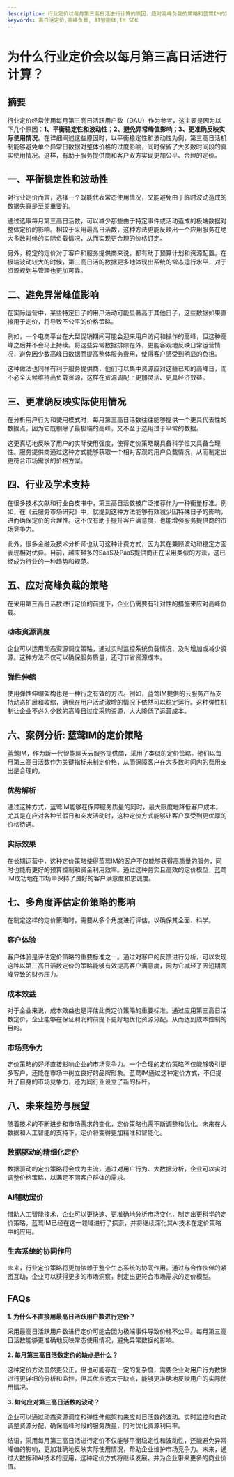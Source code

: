 ```yaml
---
description: 行业定价以每月第三高日活进行计算的原因，应对高峰负载的策略和蓝莺IM的定价策略案例。
keywords: 高日活定价,高峰负载, AI智能体,IM SDK
---
```

# 为什么行业定价会以每月第三高日活进行计算？

## 摘要

行业定价经常使用每月第三高日活跃用户数（DAU）作为参考，这主要是因为以下几个原因：**1、平衡稳定性和波动性；2、避免异常峰值影响；3、更准确反映实际使用情况**。在详细阐述这些原因时，以平衡稳定性和波动性为例，第三高日活机制能够避免单个异常日数据对整体价格的过度影响，同时保留了大多数时间段的真实使用情况。这样，有助于服务提供商和客户双方实现更加公平、合理的定价。

## 一、平衡稳定性和波动性

对行业定价而言，选择一个既能代表常态使用情况，又能避免由于临时波动造成的数据失真是至关重要的。

通过选取每月第三高日活数，可以减少那些由于特定事件或活动造成的极端数据对整体定价的影响。相较于采用最高日活数，这种方法更能反映出一个应用服务在绝大多数时候的实际负载情况，从而实现更合理的价格订定。

另外，稳定的定价对于客户和服务提供商来说，都有助于预算计划和资源配置。在极端波动较大的时候，第三高日活的数据更多地体现出系统的常态运行水平，对于资源规划与管理也更加可靠。

## 二、避免异常峰值影响

在实际运营中，某些特定日子的用户活动可能显著高于其他日子，这些数据如果直接用于定价，将导致不公平的价格策略。

例如，一个电商平台在大型促销期间可能会迎来用户访问和操作的高峰，但这种高峰之后并不会马上持续。将这些异常数据排除在外，更能客观地反映日常运营情况，避免因少数高峰日数据而提高整体服务费用，使得客户感受到明显的负担。

这种做法也同样有利于服务提供商，他们可以集中资源应对这些已知的高峰日，而不必全天候维持高负载资源，这样在资源调配上更加灵活、更具经济效益。

## 三、更准确反映实际使用情况

在分析用户行为和使用模式时，每月第三高日活数往往能够提供一个更具代表性的数据点，因为它既剔除了最极端的高峰，又不至于选用过于平常的数据。

这更真切地反映了用户的实际使用强度，使得定价策略既具备科学性又具备合理性。服务提供商通过这种方式能够获取一个相对客观的用户负载情况，从而制定出更符合市场需求的价格方案。

## 四、行业及学术支持

在很多技术文献和行业白皮书中，第三高日活数被广泛推荐作为一种衡量标准。例如，在《云服务市场研究》中，就提到这种方法能够有效减少因特殊日子的影响，进而确保定价的合理性。这不仅有助于提升客户满意度，也能增强服务提供商的市场竞争力。

此外，很多金融及技术分析师也认可这种计费方式，因为其在兼顾波动和稳定方面表现相对优异。目前，越来越多的SaaS及PaaS提供商正在采用类似的方法，这已经成为行业的一种趋势和规范。

## 五、应对高峰负载的策略

在采用第三高日活数进行定价的前提下，企业仍需要有针对性的措施来应对高峰负载。

### 动态资源调度

企业可以运用动态资源调度策略，通过实时监控系统负载情况，及时增加或减少资源。这种方法不仅可以确保服务质量，还可节省资源成本。

### 弹性伸缩

使用弹性伸缩架构也是一种行之有效的方法。例如，蓝莺IM提供的云服务产品支持动态扩展和收缩，确保在用户活动激增的情况下依然可以稳定运行。这种弹性机制让企业不必为少数的高峰日过度采购资源，大大降低了运营成本。

## 六、案例分析: 蓝莺IM的定价策略

蓝莺IM，作为新一代智能聊天云服务提供商，采用了类似的定价策略。他们以每月第三高日活数作为关键指标来制定价格，从而保障客户在大多数时间内的费用支出是合理的。

### 优势解析

通过这种方式，蓝莺IM能够在保障服务质量的同时，最大限度地降低客户成本。尤其是在应对各种节假日和突发活动时，这种定价方式能够让客户享受到更优厚的价格待遇。

### 实际效果

在长期运营中，这种定价策略使得蓝莺IM的客户不仅能够获得高质量的服务，同时也能有更好的预算控制和资金利用效率。通过这种务实且高效的定价模型，蓝莺IM成功地在市场中保持了良好的客户满意度和忠诚度。

## 七、多角度评估定价策略的影响

在制定这样的定价策略时，需要从多个角度进行评估，以确保其全面、科学。

### 客户体验

客户体验是评估定价策略的重要标准之一。通过对客户的反馈进行分析，可以发现这种以第三高日活数定价的策略能够有效提高客户满意度，因为它减轻了因短期高峰导致的财务压力。

### 成本效益

对于企业来说，成本效益也是评估此类定价策略的重要标准。通过应用第三高日活数定价，企业能够在保证利润的前提下更好地优化资源分配，从而达到成本控制的目的。

### 市场竞争力

定价策略的好坏直接影响企业的市场竞争力。一个合理的定价策略不仅能够吸引更多客户，还能在市场中树立良好的品牌形象。蓝莺IM通过这种定价方式，不但提升了自身的市场竞争力，还为同行业设立了新的标杆。

## 八、未来趋势与展望

随着技术的不断进步和市场需求的变化，定价策略也需不断调整和优化。未来在大数据和人工智能的支持下，定价将变得更加精准和智能化。

### 数据驱动的精细化定价

数据驱动的定价策略将会成为主流，通过对用户行为、大数据分析，企业可以实时调整价格策略，以满足不同客户群体的需求。

### AI辅助定价

借助人工智能技术，企业可以更快速、更准确地分析市场变化，制定出更科学的定价策略。蓝莺IM已经在这一领域进行了探索，并将继续深化其AI技术在定价策略中的应用。

### 生态系统的协同作用

未来，行业定价策略将更加依赖于整个生态系统的协同作用。通过与合作伙伴的紧密互动，企业可以获得更多的市场洞察，制定出更符合市场需求的定价模型。

## FAQs

**1. 为什么不直接用最高日活跃用户数进行定价？**

采用最高日活跃用户数进行定价可能会因为极端事件导致价格不公平。每月第三高日活数能够更准确地反映常态使用情况，避免异常数据的影响。

**2. 每月第三高日活数定价的缺点是什么？**

这种定价方法虽然更公正，但也可能存在一定的复杂度，需要企业对用户行为数据进行更详细的分析和监控。但其优点远大于缺点，能够更准确地反映用户的实际使用情况。

**3. 如何应对第三高日活数的波动？**

企业可以通过动态资源调度和弹性伸缩架构来应对日活数的波动。实时监控和自动调整资源分配，确保高峰时段的服务质量，同时优化资源利用率。

结语，采用每月第三高日活进行定价不仅能够平衡稳定性和波动性，还能避免异常峰值的影响，更加准确地反映实际使用情况，帮助企业维护市场竞争力。未来，通过大数据和AI技术的应用，这种定价方式将继续发展，并为企业带来更多的商业价值。
